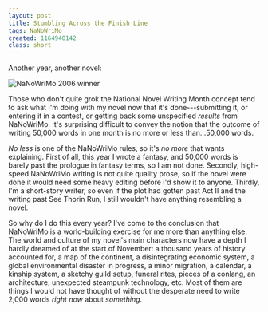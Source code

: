 ```yaml
---
layout: post
title: Stumbling Across the Finish Line
tags: NaNoWriMo
created: 1164940142
class: short
---
```

Another year, another novel:

![NaNoWriMo 2006 winner](http://www.mcdemarco.net/files/pictures/nano_2006_winner_large.gif)

Those who don't quite grok the National Novel Writing Month concept tend to ask what I'm doing with my novel now that it's done---submitting it, or entering it in a contest, or getting back some unspecified *results* from NaNoWriMo.  It's surprising difficult to convey the notion that the outcome of writing 50,000 words in one month is no more or less than...50,000 words.<!--break-->

*No less* is one of the NaNoWriMo rules, so it's *no more* that wants explaining.  First of all, this year I wrote a fantasy, and 50,000 words is barely past the prologue in fantasy terms, so I am not done.  Secondly, high-speed NaNoWriMo writing is not quite quality prose, so if the novel were done it would need some heavy editing before I'd show it to anyone.  Thirdly, I'm a short-story writer, so even if the plot had gotten past Act II and the writing past See Thorin Run, I still wouldn't have anything resembling a novel.

So why do I do this every year?  I've come to the conclusion that NaNoWriMo is a world-building exercise for me more than anything else.  The world and culture of my novel's main characters now have a depth I hardly dreamed of at the start of November:  a thousand years of history accounted for, a map of the continent, a disintegrating economic system, a global environmental disaster in progress, a minor migration, a calendar, a kinship system, a sketchy guild setup, funeral rites, pieces of a conlang, an architecture, unexpected steampunk technology, etc.  Most of them are things I would not have thought of without the desperate need to write 2,000 words *right now* about *something*.
